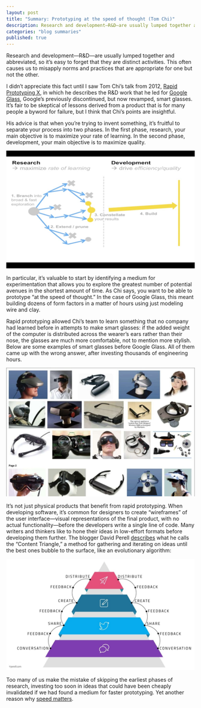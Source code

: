 ```yaml
---
layout: post
title: "Summary: Prototyping at the speed of thought (Tom Chi)"
description: Research and development—R&D—are usually lumped together and abbreviated, so it’s easy to forget that they are distinct activities. This often causes us to misapply norms and practices that are appropriate for one but not the other.
categories: "blog summaries"
published: true
---
```


Research and development—R&D—are usually lumped together and abbreviated, so it’s easy to forget that they are distinct activities. This often causes us to misapply norms and practices that are appropriate for one but not the other.

I didn’t appreciate this fact until I saw Tom Chi’s talk from 2012, [Rapid Prototyping X](https://vimeo.com/55741515), in which he describes the R&D work that he led for [Google Glass](https://www.google.com/glass/start/), Google’s previously discontinued, but now revamped, smart glasses. It’s fair to be skeptical of lessons derived from a product that is for many people a byword for failure, but I think that Chi’s points are insightful.

His advice is that when you’re trying to invent something, it’s fruitful to separate your process into two phases. In the first phase, research, your main objective is to maximize your rate of learning. In the second phase, development, your main objective is to maximize quality.

![Research and Development](/assets/img/prototyping/research_and_development.png)

In particular, it’s valuable to start by identifying a medium for experimentation that allows you to explore the greatest number of potential avenues in the shortest amount of time. As Chi says, you want to be able to prototype “at the speed of thought.” In the case of Google Glass, this meant building dozens of form factors in a matter of hours using just modeling wire and clay.

Rapid prototyping allowed Chi’s team to learn something that no company had learned before in attempts to make smart glasses: if the added weight of the computer is distributed across the wearer’s ears rather than their nose, the glasses are much more comfortable, not to mention more stylish. Below are some examples of smart glasses before Google Glass. All of them came up with the wrong answer, after investing thousands of engineering hours.

![Google Glass](/assets/img/prototyping/google_glass.png)

It’s not just physical products that benefit from rapid prototyping. When developing software, it’s common for designers to create “wireframes” of the user interface—visual representations of the final product, with no actual functionality—before the developers write a single line of code. Many writers and thinkers like to hone their ideas in low-effort formats before developing them further. The blogger David Perell [describes](https://www.perell.com/blog/the-ultimate-guide-to-writing-online) what he calls the “Content Triangle,” a method for gathering and iterating on ideas until the best ones bubble to the surface, like an evolutionary algorithm:

![The Content Triangle](/assets/img/prototyping/content_triangle.png)

Too many of us make the mistake of skipping the earliest phases of research, investing too soon in ideas that could have been cheaply invalidated if we had found a medium for faster prototyping. Yet another reason why [speed matters](https://davidlaing.substack.com/p/linking-out-loud-1).